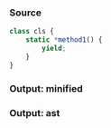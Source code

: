 ### Source
```js parse:stmt
class cls {
    static *method1() {
        yield;
    }
}
```

### Output: minified
### Output: ast
